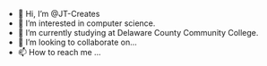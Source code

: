 - 👋 Hi, I’m @JT-Creates
- 👀 I’m interested in computer science. 
- 🌱 I’m currently studying at Delaware County Community College. 
- 💞️ I’m looking to collaborate on...
- 📫 How to reach me ...

<!---
JT-Creates/JT-Creates is a ✨ special ✨ repository because its `README.md` (this file) appears on your GitHub profile.
You can click the Preview link to take a look at your changes.
--->
